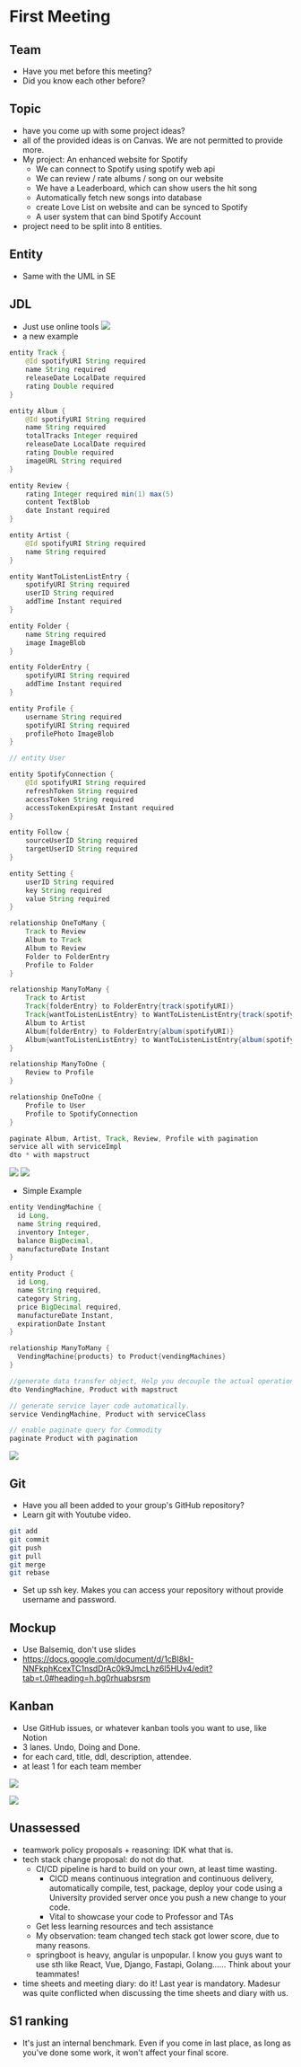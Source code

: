# First Meeting

## Team
- Have you met before this meeting?
- Did you know each other before?

## Topic
- have you come up with some project ideas?
- all of the provided ideas is on Canvas. We are not permitted to provide more.
- My project: An enhanced website for Spotify
	- We can connect to Spotify using spotify web api
	- We can review / rate albums / song on our website
	- We have a Leaderboard, which can show users the hit song
	- Automatically fetch new songs into database
	- create Love List on website and can be synced to Spotify
	- A user system that can bind Spotify Account
- project need to be split into 8 entities.

## Entity
- Same with the UML in SE

## JDL
- Just use online tools
![](assets/Pasted%20image%2020250127235904.webp)
- a new example
```java
entity Track {
    @Id spotifyURI String required
    name String required
    releaseDate LocalDate required
    rating Double required
}

entity Album {
    @Id spotifyURI String required
    name String required
    totalTracks Integer required
    releaseDate LocalDate required
    rating Double required
    imageURL String required
}

entity Review {
    rating Integer required min(1) max(5)
    content TextBlob
    date Instant required
}

entity Artist {
    @Id spotifyURI String required
    name String required
}

entity WantToListenListEntry {
    spotifyURI String required
    userID String required
    addTime Instant required
}

entity Folder {
    name String required
    image ImageBlob
}

entity FolderEntry {
    spotifyURI String required
    addTime Instant required
}

entity Profile {
    username String required
    spotifyURI String required
    profilePhoto ImageBlob
}

// entity User

entity SpotifyConnection {
    @Id spotifyURI String required
    refreshToken String required
    accessToken String required
    accessTokenExpiresAt Instant required
}

entity Follow {
    sourceUserID String required
    targetUserID String required
}

entity Setting {
    userID String required
    key String required
    value String required
}

relationship OneToMany {
    Track to Review
    Album to Track
    Album to Review
    Folder to FolderEntry
    Profile to Folder
}

relationship ManyToMany {
    Track to Artist
    Track{folderEntry} to FolderEntry{track(spotifyURI)}
    Track{wantToListenListEntry} to WantToListenListEntry{track(spotifyURI)}
    Album to Artist
    Album{folderEntry} to FolderEntry{album(spotifyURI)}
    Album{wantToListenListEntry} to WantToListenListEntry{album(spotifyURI)}
}

relationship ManyToOne {
    Review to Profile
}

relationship OneToOne {
    Profile to User
    Profile to SpotifyConnection
}

paginate Album, Artist, Track, Review, Profile with pagination
service all with serviceImpl
dto * with mapstruct
```
**![](assets/ceed75239bd99c53e8934bf03e0da10d_MD5.png)**
![](assets/Pasted%20image%2020250128000115.webp)
- Simple Example
```java
entity VendingMachine {
  id Long,
  name String required,            
  inventory Integer,             
  balance BigDecimal,              
  manufactureDate Instant        
}

entity Product {
  id Long,
  name String required,           
  category String,                
  price BigDecimal required,        
  manufactureDate Instant,          
  expirationDate Instant            
}

relationship ManyToMany {
  VendingMachine{products} to Product{vendingMachines}
}

//generate data transfer object, Help you decouple the actual operational objects of Spring Boot from the database objects.
dto VendingMachine, Product with mapstruct 

// generate service layer code automatically.
service VendingMachine, Product with serviceClass

// enable paginate query for Commodity
paginate Product with pagination
```

![](assets/Pasted%20image%2020250128000724.webp)

## Git
- Have you all been added to your group's GitHub repository?
- Learn git with Youtube video.
```bash
git add
git commit 
git push
git pull
git merge
git rebase
```

- Set up ssh key. Makes you can access your repository without provide username and password.

## Mockup
- Use Balsemiq, don't use slides
- https://docs.google.com/document/d/1cBI8kI-NNFkphKcexTC1nsdDrAc0k9JmcLhz6l5HUv4/edit?tab=t.0#heading=h.bg0rhuabsrsm

## Kanban
- Use GitHub issues, or whatever kanban tools you want to use, like Notion
- 3 lanes. Undo, Doing and Done.
-  for each card, title, ddl, description, attendee.
- at least 1 for each team member

![](assets/Pasted%20image%2020250128001953.webp)

![](assets/Pasted%20image%2020250128002009.webp)

## Unassessed
- teamwork policy proposals + reasoning: IDK what that is.
- tech stack change proposal: do not do that.
	- CI/CD pipeline is hard to build on your own, at least time wasting.
		- CICD means continuous integration and continuous delivery, automatically compile, test, package, deploy your code using a University provided server once you push a new change to your code.
		- Vital to showcase your code to Professor and TAs
	- Get less learning resources and tech assistance
	- My observation: team changed tech stack got lower score, due to many reasons.
	- springboot is heavy, angular is unpopular. I know you guys want to use sth like React, Vue, Django, Fastapi, Golang...... Think about your teammates!
- time sheets and meeting diary: do it! Last year is mandatory. Madesur was quite conflicted when discussing the time sheets and diary with us.

## S1 ranking
- It's just an internal benchmark. Even if you come in last place, as long as you've done some work, it won't affect your final score.